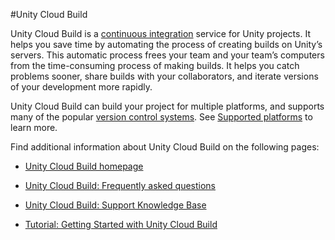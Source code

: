 #Unity Cloud Build

Unity Cloud Build is a [continuous integration](UnityCloudBuildContinuousIntegration) service for Unity projects. It helps you save time by automating the process of creating builds on Unity’s servers. This automatic process frees your team and your team’s computers from the time-consuming process of making builds. It helps you catch problems sooner, share builds with your collaborators, and iterate versions of your development more rapidly.

Unity Cloud Build can build your project for multiple platforms, and supports many of the popular [version control systems](UnityCloudBuildVcs). See [Supported platforms](UnityCloudBuildSupportedPlatforms) to learn more.

Find additional information about Unity Cloud Build on the following pages:

* [Unity Cloud Build homepage](http://unity3d.com/build)

* [Unity Cloud Build: Frequently asked questions](https://build.cloud.unity3d.com/support/faq/)

* [Unity Cloud Build: Support Knowledge Base](https://support.unity3d.com/hc/en-us/sections/201104819-Cloud-Build)

* [Tutorial: Getting Started with Unity Cloud Build](https://unity3d.com/learn/tutorials/topics/cloud-build-0)